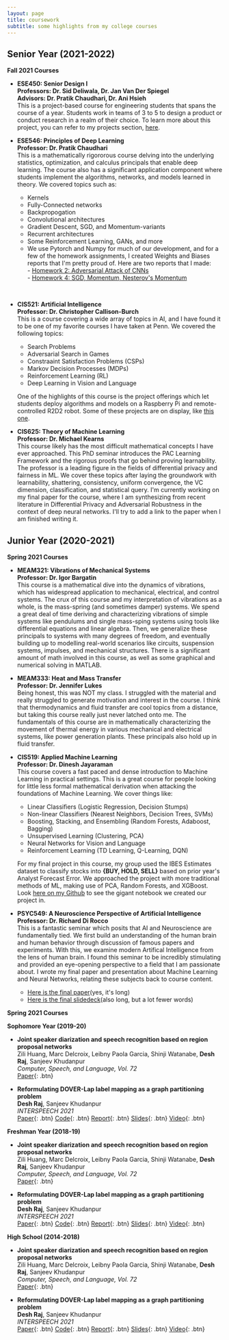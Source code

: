 ```yaml
---
layout: page
title: coursework
subtitle: some highlights from my college courses
---
```


## Senior Year (2021-2022)

**Fall 2021 Courses**

- **ESE450: Senior Design I** \
  **Professors: Dr. Sid Deliwala, Dr. Jan Van Der Spiegel** \
  **Advisors: Dr. Pratik Chaudhari, Dr. Ani Hsieh** \
  This is a project-based course for engineering students that spans the course of a year.  Students work in teams of 3 to 5 to design a product or conduct research in a realm of their choice.  To learn more about this project, you can refer to my projects section, [here](https://geande.github.io/projects/).

- **ESE546: Principles of Deep Learning** \
  **Professor: Dr. Pratik Chaudhari** \
  This is a mathematically rigororous course delving into the underlying statistics, optimization, and calculus principals that enable deep learning.  The course also has a significant application component where students implement the algorithms, networks, and models learned in theory.  We covered topics such as:
  - Kernels
  - Fully-Connected networks
  - Backpropogation
  - Convolutional architectures
  - Gradient Descent, SGD, and Momentum-variants
  - Recurrent architectures
  - Some Reinforcement Learning, GANs, and more
  - We use Pytorch and Numpy for much of our development, and for a few of the homework assignments, I created Weights and Biases reports that I'm pretty proud of.  Here are two reports that I made: <br/>
        -  [Homework 2: Adversarial Attack of CNNs](https://wandb.ai/geande/ese546-homework2p4/reports/ESE546-Homework-2--VmlldzoxMDk0NTMz)<br/>
        -  [Homework 4: SGD, Momentum, Nesterov's Momentum](https://wandb.ai/geande/ese546-homework4p2/reports/ESE546-HW4-Report--VmlldzoxMjYzNTEy)<br/>
<br/>

- **CIS521: Artificial Intelligence** \
  **Professor: Dr. Christopher Callison-Burch** \
  This is a course covering a wide array of topics in AI, and I have found it to be one of my favorite courses I have taken at Penn.  We covered the following topics:
  - Search Problems
  - Adversarial Search in Games
  - Constraaint Satisfaction Problems (CSPs)
  - Markov Decision Processes (MDPs)
  - Reinforcement Learning (RL)
  - Deep Learning in Vision and Language

  One of the highlights of this course is the project offerings which let students deploy algorithms and models on a Raspberry Pi and remote-controlled R2D2 robot.  Some of these projects are on display, like [this one](https://geande.github.io/2021-12-09-rpi-vision/).


- **CIS625: Theory of Machine Learning** \
  **Professor: Dr. Michael Kearns** \
  This course likely has the most difficult mathematical concepts I have ever approached.  This PhD seminar introduces the PAC Learning Framework and the rigorous proofs that go behind proving learnability.  The professor is a leading figure in the fields of differential privacy and fairness in ML.  We cover these topics after laying the groundwork with learnability, shattering, consistency, uniform convergence, the VC dimension, classification, and statistical query.  I'm currently working on my final paper for the course, where I am synthesizing from recent literature in Differential Privacy and Adversarial Robustness in the context of deep neural networks.  I'll try to add a link to the paper when I am finished writing it.



## Junior Year (2020-2021)

**Spring 2021 Courses**

- **MEAM321: Vibrations of Mechanical Systems** \
  **Professor: Dr. Igor Bargatin** \
  This course is a mathematical dive into the dynamics of vibrations, which has widespread application to mechanical, electrical, and control systems.  The crux of this course and my interpretation of vibrations as a whole, is the mass-spring (and sometimes damper) systems.  We spend a great deal of time deriving and characterizing vibrations of simple systems like pendulums and single mass-sping systems using tools like differential equations and linear algebra.  Then, we generalize these principals to systems with many degrees of freedom, and eventually building up to modelling real-world scenarios like circuits, suspension systems, impulses, and mechanical structures.  There is a significant amount of math involved in this course, as well as some graphical and numerical solving in MATLAB.


- **MEAM333: Heat and Mass Transfer** \
  **Professor: Dr. Jennifer Lukes** \
  Being honest, this was NOT my class.  I struggled with the material and really struggled to generate motivation and interest in the course.  I think that thermodynamics and fluid transfer are cool topics from a distance, but taking this course really just never latched onto me.  The fundamentals of this course are in mathematically characterizing the movement of thermal energy in various mechanical and electrical systems, like power generation plants.  These principals also hold up in fluid transfer.


- **CIS519: Applied Machine Learning** \
  **Professor: Dr. Dinesh Jayaraman** \
  This course covers a fast paced and dense introduction to Machine Learning in practical settings.  This is a great course for people looking for little less formal mathematical derivation when attacking the foundations of Machine Learning.  We cover things like:
  - Linear Classifiers (Logistic Regression, Decision Stumps)
  - Non-linear Classifiers (Nearest Neighbors, Decision Trees, SVMs)
  - Boosting, Stacking, and Ensembling (Random Forests, Adaboost, Bagging)
  - Unsupervised Learning (Clustering, PCA)
  - Neural Networks for Vision and Language
  - Reinforcement Learning (TD Learning, Q-Learning, DQN)
  
  For my final project in this course, my group used the IBES Estimates dataset to classify stocks into **\{BUY, HOLD, SELL\}** based on prior year's Analyst Forecast Error.  We approached the project with more traditional methods of ML, making use of PCA, Random Forests, and XGBoost.  Look [here on my Github](https://github.com/geande/stonks) to see the gigant notebook we created our project in.
  

- **PSYC549: A Neuroscience Perspective of Artificial Intelligence** \
  **Professor: Dr. Richard Di Rocco** \
  This is a fantastic seminar which posits that AI and Neuroscience are fundamentally tied.  We first build an understanding of the human brain and human behavior through discussion of famous papers and experiments.  With this, we examine modern Artifical Intelligence from the lens of human brain.  I found this seminar to be incredibly stimulating and provided an eye-opening perspective to a field that I am passionate about.  I wrote my final paper and presentation about Machine Learning and Neural Networks, relating these subjects back to course content.
  - [Here is the final paper]()(yes, it's long)
  - [Here is the final slidedeck](./static/PSYC549)(also long, but a lot fewer words)

**Spring 2021 Courses**
  
**Sophomore Year (2019-20)**

- **Joint speaker diarization and speech recognition based on region proposal networks**  
  Zili Huang, Marc Delcroix, Leibny Paola Garcia, Shinji Watanabe, **Desh Raj**, Sanjeev Khudanpur  
  *Computer, Speech, and Language, Vol. 72*  
  [Paper](https://doi.org/10.1016/j.csl.2021.101316){: .btn}

- **Reformulating DOVER-Lap label mapping as a graph partitioning problem**  
  **Desh Raj**, Sanjeev Khudanpur  
  *INTERSPEECH 2021*  
  [Paper](https://www.isca-speech.org/archive/interspeech_2021/raj21b_interspeech.html){: .btn}
  [Code](https://github.com/desh2608/dover-lap){: .btn}
  [Report](/static/report/doverlap.pdf){: .btn}
  [Slides](/static/ppt/interspeech21_doverlap.pdf){: .btn}
  [Video](/static/video/interspeech21_doverlap_full.mp4){: .btn}
  
**Freshman Year (2018-19)**

- **Joint speaker diarization and speech recognition based on region proposal networks**  
  Zili Huang, Marc Delcroix, Leibny Paola Garcia, Shinji Watanabe, **Desh Raj**, Sanjeev Khudanpur  
  *Computer, Speech, and Language, Vol. 72*  
  [Paper](https://doi.org/10.1016/j.csl.2021.101316){: .btn}

- **Reformulating DOVER-Lap label mapping as a graph partitioning problem**  
  **Desh Raj**, Sanjeev Khudanpur  
  *INTERSPEECH 2021*  
  [Paper](https://www.isca-speech.org/archive/interspeech_2021/raj21b_interspeech.html){: .btn}
  [Code](https://github.com/desh2608/dover-lap){: .btn}
  [Report](/static/report/doverlap.pdf){: .btn}
  [Slides](/static/ppt/interspeech21_doverlap.pdf){: .btn}
  [Video](/static/video/interspeech21_doverlap_full.mp4){: .btn}
  
**High School (2014-2018)**

- **Joint speaker diarization and speech recognition based on region proposal networks**  
  Zili Huang, Marc Delcroix, Leibny Paola Garcia, Shinji Watanabe, **Desh Raj**, Sanjeev Khudanpur  
  *Computer, Speech, and Language, Vol. 72*  
  [Paper](https://doi.org/10.1016/j.csl.2021.101316){: .btn}

- **Reformulating DOVER-Lap label mapping as a graph partitioning problem**  
  **Desh Raj**, Sanjeev Khudanpur  
  *INTERSPEECH 2021*  
  [Paper](https://www.isca-speech.org/archive/interspeech_2021/raj21b_interspeech.html){: .btn}
  [Code](https://github.com/desh2608/dover-lap){: .btn}
  [Report](/static/report/doverlap.pdf){: .btn}
  [Slides](/static/ppt/interspeech21_doverlap.pdf){: .btn}
  [Video](/static/video/interspeech21_doverlap_full.mp4){: .btn}
